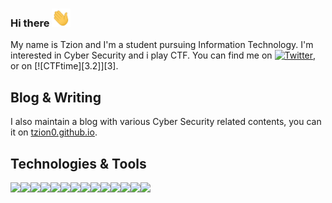 ### Hi there <img src="https://github.com/Tzion0/Tzion0/blob/main/emoji/wave.gif" width="30px">

My name is Tzion and I'm a student pursuing Information Technology. I'm interested in Cyber Security and i play CTF. You can find me on [![Twitter][1.2]][1], or on [![CTFtime][3.2]][3].

## Blog & Writing
I also maintain a blog with various Cyber Security related contents, you can it on [tzion0.github.io](https://tzion0.github.io).

## Technologies & Tools
<img src="https://img.shields.io/badge/OS-Linux-9cf?style=flat&logo=Debian&labelColor=black" width="70px"><img src="https://img.shields.io/badge/Code-Python-9cf?style=flat&logo=python&labelColor=black" width="70px"><img src="https://img.shields.io/badge/Code-C-9cf?style=flat&logo=C&labelColor=black" width="70px"><img src="https://img.shields.io/badge/Code-Assembly-9cf?style=flat&logo=AssemblyScript&labelColor=black" width="70px"><img src="https://img.shields.io/badge/Code-HTML-9cf?style=flat&logo=HTML5&labelColor=black" width="70px"><img src="https://img.shields.io/badge/Code-CSS-9cf?style=flat&logo=CSS%20Wizardry&labelColor=black" width="70px"><img src="https://img.shields.io/badge/Code-PHP-9cf?style=flat&logo=PHP&labelColor=black" width="70px"><img src="https://img.shields.io/badge/Code-Javascript-9cf?style=flat&logo=JavaScript&labelColor=black" width="70px"><img src="https://img.shields.io/badge/Shell-Bash-9cf?style=flat&logo=GNU%20Bash&labelColor=black" width="70px"><img src="https://img.shields.io/badge/Note-Joplin-9cf?style=flat&logo=Joplin&labelColor=black" width="70px"><img src="https://img.shields.io/badge/Editor-Sublime%20Text-9cf?style=flat&logo=Sublime%20Text&labelColor=black" width="70px"><img src="https://img.shields.io/badge/Browser-Firefox-9cf?style=flat&logo=Firefox%20Browser&labelColor=black" width="70px"><img src="https://img.shields.io/badge/VM-VirtualBox-9cf?style=flat&logo=VirtualBox&labelColor=black" width="70px"><img src="https://img.shields.io/badge/Editor-Sublime%20Text-9cf?style=flat&logo=Sublime%20Text&labelColor=black" width="70px">


<!-- Icons -->

[1.2]: https://github.com/Tzion0/Tzion0/tree/main/icons/twitter.png (twitter icon without padding)
[2.2]: https://github.com/Tzion0/Tzion0/tree/main/icons/linkedin-3-16.png (LinkedIn icon without padding)

<!-- Links to your social media accounts -->

[1]: https://twitter.com/Tzion0
[2]: https://ctftime.org/team/144469



